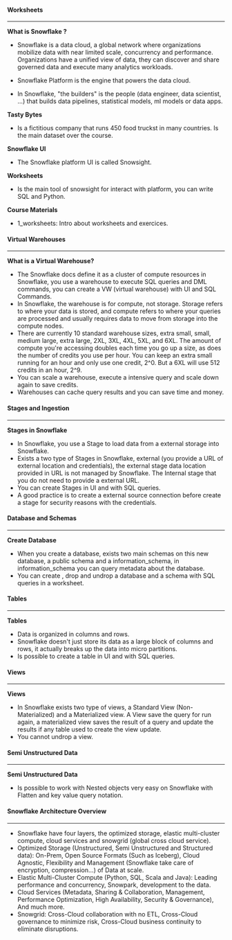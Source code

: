 #### Worksheets

---

**What is Snowflake ?**

- Snowflake is a data cloud, a global network where organizations mobilize data with near limited scale, concurrency and performance. Organizations have a unified view of data, they can discover and share governed data and execute many analytics workloads.

- Snowflake Platform is the engine that powers the data cloud.

- In Snowflake, "the builders" is the people (data engineer, data scientist, ...) that builds data pipelines, statistical models, ml models or data apps.

**Tasty Bytes**

- Is a fictitious company that runs 450 food truckst in many countries. Is the main dataset over the course.

**Snowflake UI**

- The Snowflake platform UI is called Snowsight.

**Worksheets**

- Is the main tool of snowsight for interact with platform, you can write SQL and Python.

**Course Materials**

- 1_worksheets: Intro about worksheets and exercices.

#### Virtual Warehouses

---

**What is a Virtual Warehouse?**

- The Snowflake docs define it as a cluster of compute resources in Snowflake, you use a warehouse to execute SQL queries and DML commands, you can create a VW (virtual warehouse) with UI and SQL Commands.
- In Snowflake, the warehouse is for compute, not storage. Storage refers to where your data is stored, and compute refers to where your queries are processed and usually requires data to move from storage into the compute nodes.
- There are currently 10 standard warehouse sizes, extra small, small, medium large, extra large, 2XL, 3XL, 4XL, 5XL, and 6XL. The amount of compute you're accessing doubles each time you go up a size, as does the number of credits you use per hour. You can keep an extra small running for an hour and only use one credit, 2^0. But a 6XL will use 512 credits in an hour, 2^9. 
- You can scale a warehouse, execute a intensive query and scale down again to save credits.
- Warehouses can cache query results and you can save time and money.

#### Stages and Ingestion

---

**Stages in Snowflake**

- In Snowflake, you use a Stage to load data from a external storage into Snowflake.
- Exists a two type of Stages in Snowflake, external (you provide a URL of external location and credentials), the external stage data location provided in URL is not managed by Snowflake. The Internal stage that you do not need to provide a external URL.
- You can create Stages in UI and with SQL queries.
- A good practice is to create a external source connection before create a stage for security reasons with the credentials.

#### Database and Schemas

---

**Create Database**

- When you create a database, exists two main schemas on this new database, a public schema and a information_schema, in information_schema you can query metadata about the database.
- You can create , drop and undrop a database and a schema with SQL queries in a worksheet.

#### Tables

---

**Tables**

- Data is organized in columns and rows.
- Snowflake doesn't just store its data as a large block of columns and rows, it actually breaks up the data into micro partitions.
- Is possible to create a table in UI and with SQL queries.

#### Views

---

**Views**

- In Snowflake exists two type of views, a Standard View (Non-Materialized) and a Materialized view. A View save the query for run again, a materialized view saves the result of a query and update the results if any table used to create the view update.
- You cannot undrop a view.

#### Semi Unstructured Data

---

**Semi Unstructured Data**

- Is possible to work with Nested objects very easy on Snowflake with Flatten and key value query notation.

#### Snowflake Architecture Overview

---

- Snowflake have four layers, the optimized storage, elastic multi-cluster compute, cloud services and snowgrid (global cross cloud service).
- Optimized Storage (Unstructured, Semi Unstructured and Structured data): On-Prem, Open Source Formats (Such as Iceberg), Cloud Agnostic, Flexibility and Management (Snowflake take care of encryption, compression...) of Data at scale.
- Elastic Multi-Cluster Compute (Python, SQL, Scala and Java): Leading performance and concurrency, Snowpark, development to the data.
- Cloud Services (Metadata, Sharing & Collaboration, Management, Performance Optimization, High Availability, Security & Governance), And much more.
- Snowgrid: Cross-Cloud collaboration with no ETL, Cross-Cloud governance to minimize risk, Cross-Cloud business continuity to eliminate disruptions.
